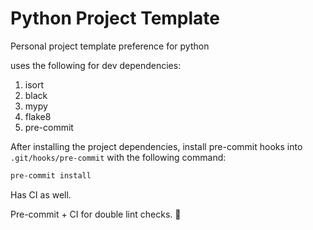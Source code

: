 # Python Project Template

Personal project template preference for python

uses the following for dev dependencies:

1. isort
2. black
3. mypy
4. flake8
5. pre-commit

After installing the project dependencies, install pre-commit hooks into
`.git/hooks/pre-commit` with the following command:

```sh
pre-commit install
```

Has CI as well.

Pre-commit + CI for double lint checks. 🤩
